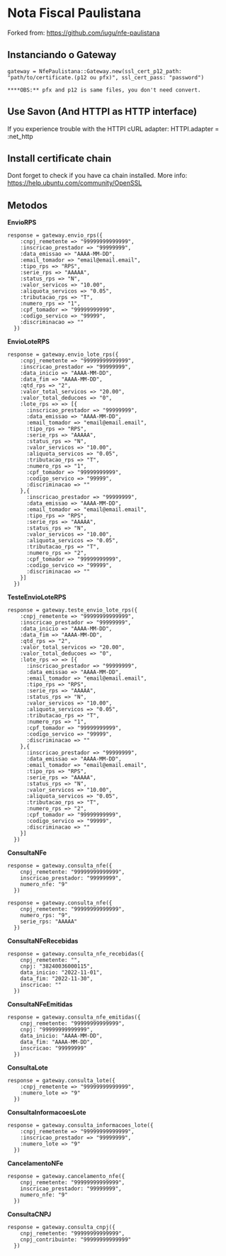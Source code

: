 Nota Fiscal Paulistana
======================

Forked from: https://github.com/iugu/nfe-paulistana

Instanciando o Gateway
----------------------

    gateway = NfePaulistana::Gateway.new(ssl_cert_p12_path: "path/to/certificate.(p12 ou pfx)", ssl_cert_pass: "password")

    ****OBS:** pfx and p12 is same files, you don't need convert.

Use Savon (And HTTPI as HTTP interface)
---------------------------------------

If you experience trouble with the HTTPI cURL adapter:
HTTPI.adapter = :net_http

Install certificate chain
-------------------------

Dont forget to check if you have ca chain installed.
More info: https://help.ubuntu.com/community/OpenSSL

Metodos
-------

**EnvioRPS**

    response = gateway.envio_rps({
        :cnpj_remetente => "99999999999999",
        :inscricao_prestador => "99999999",
        :data_emissao => "AAAA-MM-DD",
        :email_tomador => "email@email.email",
        :tipo_rps => "RPS",
        :serie_rps => "AAAAA",
        :status_rps => "N",
        :valor_servicos => "10.00",
        :aliquota_servicos => "0.05",
        :tributacao_rps => "T",
        :numero_rps => "1",
        :cpf_tomador => "99999999999",
        :codigo_servico => "99999",
        :discriminacao => ""
      })

**EnvioLoteRPS**

    response = gateway.envio_lote_rps({
        :cnpj_remetente => "99999999999999",
        :inscricao_prestador => "99999999",
        :data_inicio => "AAAA-MM-DD",
        :data_fim => "AAAA-MM-DD",
        :qtd_rps => "2",
        :valor_total_servicos => "20.00",
        :valor_total_deducoes => "0",
        :lote_rps => => [{
          :inscricao_prestador => "99999999",
          :data_emissao => "AAAA-MM-DD",
          :email_tomador => "email@email.email",
          :tipo_rps => "RPS",
          :serie_rps => "AAAAA",
          :status_rps => "N",
          :valor_servicos => "10.00",
          :aliquota_servicos => "0.05",
          :tributacao_rps => "T",
          :numero_rps => "1",
          :cpf_tomador => "99999999999",
          :codigo_servico => "99999",
          :discriminacao => ""
        },{
          :inscricao_prestador => "99999999",
          :data_emissao => "AAAA-MM-DD",
          :email_tomador => "email@email.email",
          :tipo_rps => "RPS",
          :serie_rps => "AAAAA",
          :status_rps => "N",
          :valor_servicos => "10.00",
          :aliquota_servicos => "0.05",
          :tributacao_rps => "T",
          :numero_rps => "2",
          :cpf_tomador => "99999999999",
          :codigo_servico => "99999",
          :discriminacao => ""
        }]
      })

**TesteEnvioLoteRPS**

    response = gateway.teste_envio_lote_rps({
        :cnpj_remetente => "99999999999999",
        :inscricao_prestador => "99999999",
        :data_inicio => "AAAA-MM-DD",
        :data_fim => "AAAA-MM-DD",
        :qtd_rps => "2",
        :valor_total_servicos => "20.00",
        :valor_total_deducoes => "0",
        :lote_rps => => [{
          :inscricao_prestador => "99999999",
          :data_emissao => "AAAA-MM-DD",
          :email_tomador => "email@email.email",
          :tipo_rps => "RPS",
          :serie_rps => "AAAAA",
          :status_rps => "N",
          :valor_servicos => "10.00",
          :aliquota_servicos => "0.05",
          :tributacao_rps => "T",
          :numero_rps => "1",
          :cpf_tomador => "99999999999",
          :codigo_servico => "99999",
          :discriminacao => ""
        },{
          :inscricao_prestador => "99999999",
          :data_emissao => "AAAA-MM-DD",
          :email_tomador => "email@email.email",
          :tipo_rps => "RPS",
          :serie_rps => "AAAAA",
          :status_rps => "N",
          :valor_servicos => "10.00",
          :aliquota_servicos => "0.05",
          :tributacao_rps => "T",
          :numero_rps => "2",
          :cpf_tomador => "99999999999",
          :codigo_servico => "99999",
          :discriminacao => ""
        }]
      })

**ConsultaNFe**

    response = gateway.consulta_nfe({
        cnpj_remetente: "99999999999999",
        inscricao_prestador: "99999999",
        numero_nfe: "9"
      })

    response = gateway.consulta_nfe({
        cnpj_remetente: "99999999999999",
        numero_rps: "9",
        serie_rps: "AAAAA"
      })

**ConsultaNFeRecebidas**

    response = gateway.consulta_nfe_recebidas({
        cnpj_remetente: "",
        cnpj: "38240036000115",
        data_inicio: "2022-11-01",
        data_fim: "2022-11-30",
        inscricao: ""
      })

**ConsultaNFeEmitidas**

    response = gateway.consulta_nfe_emitidas({
        cnpj_remetente: "99999999999999",
        cnpj: "99999999999999",
        data_inicio: "AAAA-MM-DD",
        data_fim: "AAAA-MM-DD",
        inscricao: "99999999"
      })

**ConsultaLote**

    response = gateway.consulta_lote({
        :cnpj_remetente => "99999999999999",
        :numero_lote => "9"
      })

**ConsultaInformacoesLote**

    response = gateway.consulta_informacoes_lote({
        :cnpj_remetente => "99999999999999",
        :inscricao_prestador => "99999999",
        :numero_lote => "9"
      })

**CancelamentoNFe**

    response = gateway.cancelamento_nfe({
        cnpj_remetente: "99999999999999",
        inscricao_prestador: "99999999",
        numero_nfe: "9"
      })

**ConsultaCNPJ**

    response = gateway.consulta_cnpj({
        cnpj_remetente: "99999999999999",
        cnpj_contribuinte: "99999999999999"
      })
